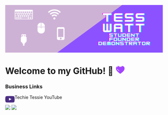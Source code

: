 ![Header](https://raw.githubusercontent.com/Tess314/Tess314/master/personal_banner.png "Header")

# Welcome to my GitHub! 👾 <img src="https://raw.githubusercontent.com/Tess314/Tess314/master/heart.gif" width="30px">

### Business Links
Techie Tessie YouTube[<img align="left" alt="Techie Tessie | YouTube" height="30px" src="https://raw.githubusercontent.com/Tess314/Tess314/master/youtube_logo.png"/>][YouTube]

<img align="center" src="https://github-readme-stats.vercel.app/api/top-langs/?username=Tess314&layout=compact&title_color=8C52FF"/>
<img align="center" src="https://github-readme-stats.vercel.app/api?username=Tess314&show_icons=true&line_height=27&count_private=true&title_color=8C52FF"/>

[YouTube]: https://www.youtube.com/channel/UCGCR-PjumUZeuMc0zZOIZdA
